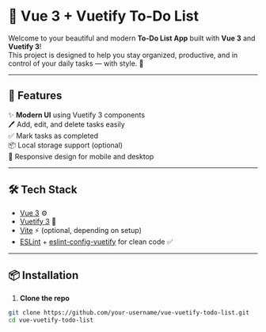 # 📝 Vue 3 + Vuetify To-Do List

Welcome to your beautiful and modern **To-Do List App** built with **Vue 3** and **Vuetify 3**!  
This project is designed to help you stay organized, productive, and in control of your daily tasks — with style. 💅

---

## 🚀 Features

✨ **Modern UI** using Vuetify 3 components  
🖊️ Add, edit, and delete tasks easily  
✅ Mark tasks as completed  
📦 Local storage support (optional)  
🎨 Responsive design for mobile and desktop  


---

## 🛠️ Tech Stack

- [Vue 3](https://vuejs.org/) ⚙️
- [Vuetify 3](https://next.vuetifyjs.com/) 🎨
- [Vite](https://vitejs.dev/) ⚡ (optional, depending on setup)
- [ESLint](https://eslint.org/) + [eslint-config-vuetify](https://github.com/vuetifyjs/eslint-config) for clean code ✅

---

## 📦 Installation

1. **Clone the repo**

```bash
git clone https://github.com/your-username/vue-vuetify-todo-list.git
cd vue-vuetify-todo-list
```
